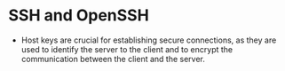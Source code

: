 # SSH and OpenSSH

-  Host keys are crucial for establishing secure connections, as they are used to identify the server to the client and to encrypt the communication between the client and the server.
